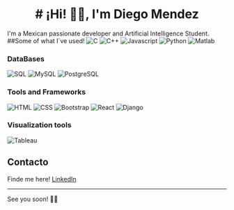# <center># ¡Hi! 👋👋, I'm Diego Mendez</center>

<!-- in your header -->
<link rel="stylesheet" href="https://cdn.jsdelivr.net/gh/devicons/devicon@latest/devicon.min.css">

<!-- in your body -->
<i class="devicon-devicon-plain"></i>


                    
I'm a Mexican passionate developer and Artificial Intelligence Student.
##Some of what I`ve used!
![C](<img src="https://cdn.jsdelivr.net/gh/devicons/devicon/icons/c/c-original.svg" />)
![C++](<img src="https://cdn.jsdelivr.net/gh/devicons/devicon/icons/cplusplus/cplusplus-original.svg" />)
![Javascript](<img src="https://cdn.jsdelivr.net/gh/devicons/devicon/icons/javascript/javascript-original.svg" />)
![Python](https://cdn.jsdelivr.net/gh/devicons/devicon/icons/python/python-original-wordmark.svg)
![Matlab](enlace-a-gif-matlab)

### DataBases
![SQL](enlace-a-gif-sql)
![MySQL](enlace-a-gif-mysql)
![PostgreSQL](enlace-a-gif-postgresql)

### Tools and Frameworks
![HTML](enlace-a-gif-html)
![CSS](enlace-a-gif-css)
![Bootstrap](enlace-a-gif-bootstrap)
![React](enlace-a-gif-react)
![Django](enlace-a-gif-react)

### Visualization tools
![Tableau](enlace-a-gif-tableau)

## Contacto

Finde me here! [LinkedIn](https://www.linkedin.com/in/diegommendez) 

---

See you soon! 👀👀
